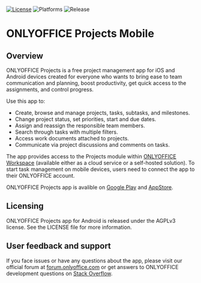 [![License](https://img.shields.io/badge/License-GNU%20AGPL%20V3-green.svg?style=flat)](https://www.gnu.org/licenses/agpl-3.0.en.html) 
![Platforms](https://img.shields.io/badge/Platforms-iOS%20%7C%20Android-lightgrey.svg)
![Release](https://img.shields.io/badge/Release-v2.0.0-blue.svg?style=flat)

# ONLYOFFICE Projects Mobile

## Overview

ONLYOFFICE Projects is a free project management app for iOS and Android devices created for everyone who wants to bring ease to team communication and planning, boost productivity, get quick access to the assignments, and control progress.

Use this app to:
* Create, browse and manage projects, tasks, subtasks, and milestones.
* Change project status, set priorities, start and due dates. 
* Assign and reassign the responsible team members.
* Search through tasks with multiple filters.
* Access work documents attached to projects.
* Communicate via project discussions and comments on tasks.

The app provides access to the Projects module within [ONLYOFFICE Workspace][1] (available either as a cloud service or a self-hosted solution). To start task management on mobile devices, users need to connect the app to their ONLYOFFICE account.

ONLYOFFICE Projects app is avalible on [Google Play][2] and [AppStore][3].

## Licensing

ONLYOFFICE Projects app for Android is released under the AGPLv3 license. See the LICENSE file for more information.

## User feedback and support

If you face issues or have any questions about the app, please visit our official forum at [forum.onlyoffice.com][4] or get answers to ONLYOFFICE development questions on [Stack Overflow][5].

  [1]: https://www.onlyoffice.com/workspace.aspx
  [2]: https://play.google.com/store/apps/details?id=com.onlyoffice.projects
  [3]: https://apps.apple.com/us/app/onlyoffice-projects/id1353395928
  [4]: https://forum.onlyoffice.com
  [5]: http://stackoverflow.com/questions/tagged/onlyoffice
